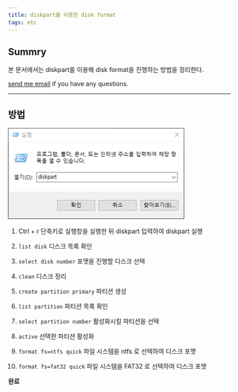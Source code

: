 ```yaml
---
title: diskpart를 이용한 disk format
tags: etc
---
```


## Summry  

본 문서에서는 diskpart를 이용해 disk format을 진행하는 방법을 정리한다.  

[send me email](mailto:jewel7492@gmail.com) if you have any questions.

<!--more-->

---

## 방법

![그림](/assets/etc/diskformat/1.PNG)  

1. Ctrl + r 단축키로 실행창을 실행한 뒤 diskpart 입력하여 diskpart 실행  

2. ```list disk``` 디스크 목록 확인  

3. ```select disk number``` 포맷을 진행할 디스크 선택  

4. ```clean``` 디스크 정리  

5. ```create partition primary``` 파티션 생성  

6. ```list partition``` 파티션 목록 확인  

7. ```select partition number``` 활성화시킬 파티션을 선택  

8. ```active``` 선택한 파티션 활성화  

9. ```format fs=ntfs quick``` 파일 시스템을 ntfs 로 선택하여 디스크 포맷  
9. ```format fs=fat32 quick``` 파일 시스템을 FAT32 로 선택하여 디스크 포맷  

**완료**